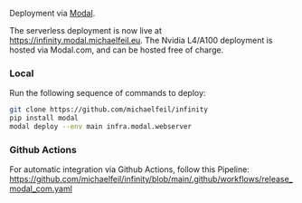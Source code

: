 Deployment via [Modal](https://modal.com).

The serverless deployment is now live at https://infinity.modal.michaelfeil.eu. The Nvidia L4/A100 deployment is hosted via Modal.com, and can be hosted free of charge.

### Local
Run the following sequence of commands to deploy:

```bash
git clone https://github.com/michaelfeil/infinity
pip install modal
modal deploy --env main infra.modal.webserver
```

### Github Actions
For automatic integration via Github Actions, follow this Pipeline:
https://github.com/michaelfeil/infinity/blob/main/.github/workflows/release_modal_com.yaml
